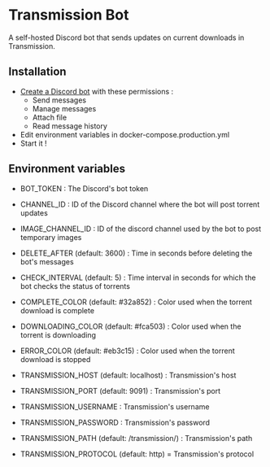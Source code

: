 # Transmission Bot
A self-hosted Discord bot that sends updates on current downloads in Transmission.

## Installation
- [Create a Discord bot](https://discordpy.readthedocs.io/en/stable/discord.html) with these permissions :
  - Send messages
  - Manage messages
  - Attach file
  - Read message history
- Edit environment variables in docker-compose.production.yml
- Start it !

## Environment variables
- BOT_TOKEN : The Discord's bot token
- CHANNEL_ID : ID of the Discord channel where the bot will post torrent updates
- IMAGE_CHANNEL_ID : ID of the discord channel used by the bot to post temporary images

- DELETE_AFTER (default: 3600) : Time in seconds before deleting the bot's messages
- CHECK_INTERVAL (default: 5) : Time interval in seconds for which the bot checks the status of torrents


- COMPLETE_COLOR (default: #32a852) : Color used when the torrent download is complete
- DOWNLOADING_COLOR (default: #fca503) : Color used when the torrent is downloading
- ERROR_COLOR (default: #eb3c15) : Color used when the torrent download is stopped


- TRANSMISSION_HOST (default: localhost) : Transmission's host
- TRANSMISSION_PORT (default: 9091) : Transmission's port
- TRANSMISSION_USERNAME : Transmission's username
- TRANSMISSION_PASSWORD : Transmission's password
- TRANSMISSION_PATH (default: /transmission/) : Transmission's path
- TRANSMISSION_PROTOCOL (default: http) = Transmission's protocol
